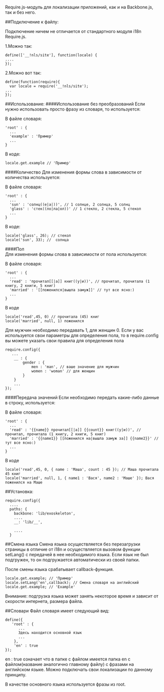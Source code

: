 Require.js-модуль для локализации приложений, как и на Backbone.js, так и без него.

##Подключение к файлу:

Подключение ничем не отличается от стандартного модуля i18n Require.js. 


1.Можно так:

    define(['__!nls/site'], function(locale) {
    ....
    });

2.Можно вот так:



    define(function(require){
      var locale = require('__!nls/site');
    ...
    });

##Использование:
####Использование без преобразований
Если нужно использовать просто фразу из словаря, то используется:

В файле словаря:

    'root' : {
      ...
      'example' : 'Пример'
      ...
    }

В коде:

    locale.get.example // 'Пример'

####Количество
Для изменения формы слова в зависимости от количества используется:

В файле словаря:

    'root' : {
      ...
      'sun' : 'солнц((е|а|))', // 1 солнце, 2 солнца, 5 солнц
      'glass' : 'стек((ло|ла|ол))' // 1 стекло, 2 стекла, 5 стекол
      ...
    }

В коде:

    locale('glass', 26); // стекол
    locale('sun', 33); //  солнца

####Пол    
Для изменения формы слова в зависимости от пола используется:

В файле словаря:

    'root' : {
      ...
      'read' : 'прочитал[[|а]] книг((у|и))', // прочитал, прочитала (1 книгу, 2 книги, 5 книг)
      'married' : '[[поженился|вышла замуж]]' // тут все ясно:) 
      ...
    }

В коде

    locale('read',45, 0) // прочитала (45) книг
    locale('married', null, 1) поженился

Для мужчин необходимо передавать 1, для женщин 0. Если у вас используется свои параметры для определения пола, то в require.config вы можете указать свои правила для определения пола

    require.config({
       ...
        __ : {
            gender : {
                men : 'man', // ваше значение для мужчин
                women : 'woman' // для женщин
            }
        }
        ...
    });

####Передача значений
Если необходимо передать какие-либо данные в строку, используется:

В файле словаря:

    'root' : {
      ...
      'read' : '{{name}} прочитал[[|а]] {{count}} книг((у|и))', // прочитал, прочитала (1 книгу, 2 книги, 5 книг)
      'married' : '{{name1}} [[поженился на|вышла замуж за]] {{name2}}' // тут все ясно:) 
      ...
    }

В коде

    locale('read',45, 0, { name : 'Маша', count : 45 }); // Маша прочитала 45 книг
    locale('married', null, 1, { name1 : 'Вася', name2 : 'Маше' }); Вася поженился на Маше

##Установка:

    require.config({
      ....
      paths: {
        backbone: 'lib/exoskeleton',
        ....
        __: 'lib/__',

        ....
      }


##Смена языка
Смена языка осуществляется без перезагрузки страницы в отличие от i18n и осуществляется вызовом функции setLang() с передачей в нее необходимого языка.
Если язык не был подгружен, то он подгружается автоматически из своей папки.

После смены языка срабатывает callback-функция.

    locale.get.example; // 'Пример'
    locale.setLang('en',callback); // Смена словаря на английский
    locale.get.example; // 'Example'
    
Внимание: подгрузка языка может занять некоторое время и зависит от скорости интернета, размера файла.

##Словари
Файл словаря имеет следующий вид:

    define({
       'root' : {
          ...
          Здесь находится основной язык
          ...
        },
        'en' : true
    });

en : true означает что в папке с файлом имеется папка en с файлом(название аналогично главному файлу) с фразами на английском языке. Можно подключать свои локализации по данному принципу.

В качестве основного языка используется фразы из root.

